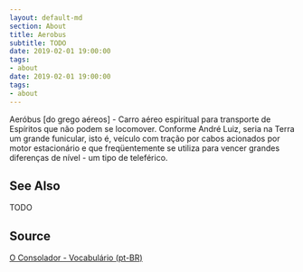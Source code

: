```yaml
---
layout: default-md
section: About
title: Aerobus
subtitle: TODO
date: 2019-02-01 19:00:00
tags:
- about
date: 2019-02-01 19:00:00
tags: 
- about
---
```


Aeróbus [do grego aéreos] - Carro aéreo espiritual para transporte de Espíritos que não podem se locomover. Conforme André Luiz, seria na Terra um grande funicular, isto é, veículo com tração por cabos acionados por motor estacionário e que freqüentemente se utiliza para vencer grandes diferenças de nível - um tipo de teleférico. 

## See Also
TODO

## Source
[O Consolador - Vocabulário (pt-BR)](http://www.oconsolador.com.br/linkfixo/vocabulario/principal.html)
